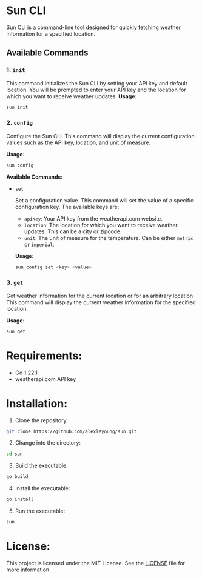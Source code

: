 # Sun CLI

Sun CLI is a command-line tool designed for quickly fetching weather information for a specified location.

## Available Commands

### 1. `init`

This command initializes the Sun CLI by setting your API key and default location. You will be prompted to enter your API key and the location for which you want to receive weather updates.
**Usage:**

```bash
sun init
```

### 2. `config`

Configure the Sun CLI. This command will display the current configuration values such as the API key, location, and unit of measure.

**Usage:**

```bash
sun config
```

**Available Commands:**

- `set`

  Set a configuration value. This command will set the value of a specific configuration key. The available keys are:

  - `apiKey`: Your API key from the weatherapi.com website.
  - `location`: The location for which you want to receive weather updates. This can be a city or zipcode.
  - `unit`: The unit of measure for the temperature. Can be either `metric` or `imperial`.

  **Usage:**

  ```bash
  sun config set <key> <value>
  ```

### 3. `get`

Get weather information for the current location or for an arbitrary location. This command will display the current weather information for the specified location.

**Usage:**

```bash
sun get
```

# Requirements:

- Go 1.22.1
- weatherapi.com API key

# Installation:

1. Clone the repository:

```bash
git clone https://github.com/alexleyoung/sun.git
```

2. Change into the directory:

```bash
cd sun
```

3. Build the executable:

```bash
go build
```

4. Install the executable:

```bash
go install
```

5. Run the executable:

```bash
sun
```

# License:

This project is licensed under the MIT License. See the [LICENSE](LICENSE) file for more information.
